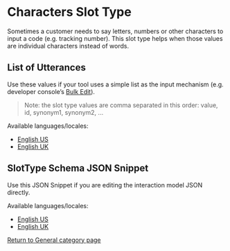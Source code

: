 # Characters Slot Type

Sometimes a customer needs to say letters, numbers or other characters to input a code (e.g. tracking number). This slot type helps when those values are individual characters instead of words.

## List of Utterances
Use these values if your tool uses a simple list as the input mechanism (e.g. developer console’s [Bulk Edit](https://developer.amazon.com/docs/custom-skills/create-intents-utterances-and-slots.html#edit-or-upload-sample-utterances-in-bulk)).

> Note: the slot type values are comma separated in this order: value, id, synonym1, synonym2, ...

Available languages/locales:
- [English US](./en-US.txt)
- [English UK](./en-GB.txt)

## SlotType Schema JSON Snippet
Use this JSON Snippet if you are editing the interaction model JSON directly.

Available languages/locales:
- [English US](./en-US.json)
- [English UK](./en-GB.json)

[Return to General category page](..)
